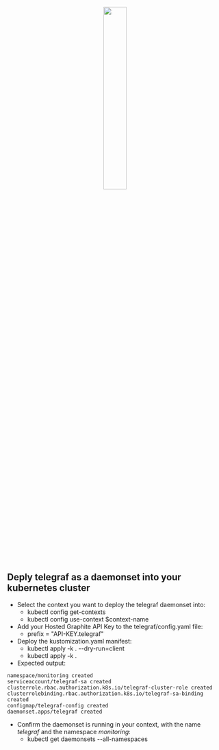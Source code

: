 <p align="center" width="100%">
<img style="width:33%;" src="https://kubernetes.io/_common-resources/images/flower.svg" />
</p>

## Deply telegraf as a daemonset into your kubernetes cluster
- Select the context you want to deploy the telegraf daemonset into:
  - kubectl config get-contexts
  - kubectl config use-context $context-name
- Add your Hosted Graphite API Key to the telegraf/config.yaml file:
  - prefix = "API-KEY.telegraf"
- Deploy the kustomization.yaml manifest:
  - kubectl apply -k . --dry-run=client
  - kubectl apply -k .
- Expected output:
```
namespace/monitoring created
serviceaccount/telegraf-sa created
clusterrole.rbac.authorization.k8s.io/telegraf-cluster-role created
clusterrolebinding.rbac.authorization.k8s.io/telegraf-sa-binding created
configmap/telegraf-config created
daemonset.apps/telegraf created
```

- Confirm the daemonset is running in your context, with the name *telegraf* and the namespace *monitoring*:
  - kubectl get daemonsets --all-namespaces